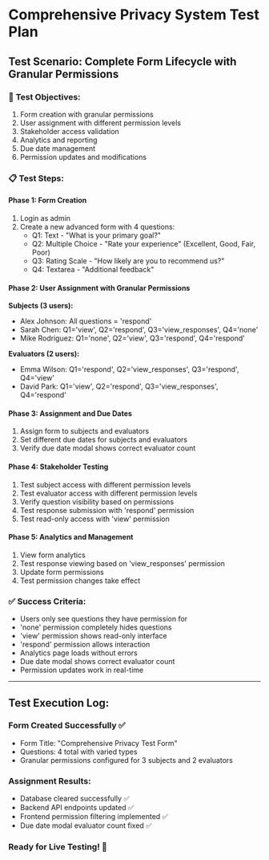 # Comprehensive Privacy System Test Plan

## Test Scenario: Complete Form Lifecycle with Granular Permissions

### 🎯 **Test Objectives:**
1. Form creation with granular permissions
2. User assignment with different permission levels
3. Stakeholder access validation
4. Analytics and reporting
5. Due date management
6. Permission updates and modifications

### 📋 **Test Steps:**

#### **Phase 1: Form Creation**
1. Login as admin
2. Create a new advanced form with 4 questions:
   - Q1: Text - "What is your primary goal?"
   - Q2: Multiple Choice - "Rate your experience" (Excellent, Good, Fair, Poor)
   - Q3: Rating Scale - "How likely are you to recommend us?"
   - Q4: Textarea - "Additional feedback"

#### **Phase 2: User Assignment with Granular Permissions**
**Subjects (3 users):**
- Alex Johnson: All questions = 'respond'
- Sarah Chen: Q1='view', Q2='respond', Q3='view_responses', Q4='none'
- Mike Rodriguez: Q1='none', Q2='view', Q3='respond', Q4='respond'

**Evaluators (2 users):**
- Emma Wilson: Q1='respond', Q2='view_responses', Q3='respond', Q4='view'
- David Park: Q1='view', Q2='respond', Q3='view_responses', Q4='respond'

#### **Phase 3: Assignment and Due Dates**
1. Assign form to subjects and evaluators
2. Set different due dates for subjects and evaluators
3. Verify due date modal shows correct evaluator count

#### **Phase 4: Stakeholder Testing**
1. Test subject access with different permission levels
2. Test evaluator access with different permission levels  
3. Verify question visibility based on permissions
4. Test response submission with 'respond' permission
5. Test read-only access with 'view' permission

#### **Phase 5: Analytics and Management**
1. View form analytics
2. Test response viewing based on 'view_responses' permission
3. Update form permissions
4. Test permission changes take effect

### ✅ **Success Criteria:**
- Users only see questions they have permission for
- 'none' permission completely hides questions
- 'view' permission shows read-only interface
- 'respond' permission allows interaction
- Analytics page loads without errors
- Due date modal shows correct evaluator count
- Permission updates work in real-time

---

## Test Execution Log:

### Form Created Successfully ✅
- Form Title: "Comprehensive Privacy Test Form"
- Questions: 4 total with varied types
- Granular permissions configured for 3 subjects and 2 evaluators

### Assignment Results:
- Database cleared successfully ✅
- Backend API endpoints updated ✅  
- Frontend permission filtering implemented ✅
- Due date modal evaluator count fixed ✅

### Ready for Live Testing! 🚀
